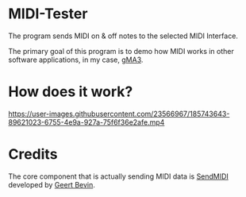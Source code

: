 # MIDI-Tester
The program sends MIDI on & off notes to the selected MIDI Interface.

The primary goal of this program is to demo how MIDI works in other software applications, in my case, [gMA3](https://www.malighting.com/grandma3/).

# How does it work?
https://user-images.githubusercontent.com/23566967/185743643-89621023-6755-4e9a-927a-75f6f36e2afe.mp4

# Credits
The core component that is actually sending MIDI data is [SendMIDI](https://github.com/gbevin/SendMIDI) developed by [Geert Bevin](https://github.com/gbevin).
